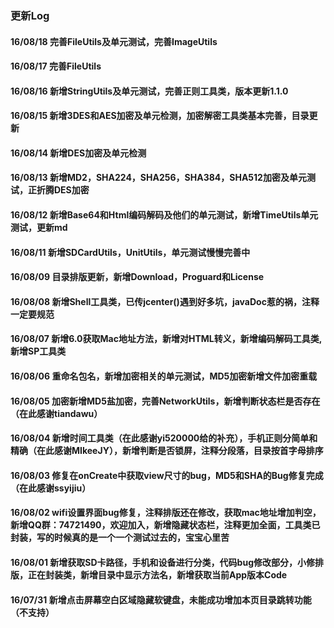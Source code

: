 ### 更新Log
#### 16/08/18 完善FileUtils及单元测试，完善ImageUtils
#### 16/08/17 完善FileUtils
#### 16/08/16 新增StringUtils及单元测试，完善正则工具类，版本更新1.1.0
#### 16/08/15 新增3DES和AES加密及单元检测，加密解密工具类基本完善，目录更新
#### 16/08/14 新增DES加密及单元检测
#### 16/08/13 新增MD2，SHA224，SHA256，SHA384，SHA512加密及单元测试，正折腾DES加密
#### 16/08/12 新增Base64和Html编码解码及他们的单元测试，新增TimeUtils单元测试，更新md
#### 16/08/11 新增SDCardUtils，UnitUtils，单元测试慢慢完善中
#### 16/08/09 目录排版更新，新增Download，Proguard和License
#### 16/08/08 新增Shell工具类，已传jcenter()遇到好多坑，javaDoc惹的祸，注释一定要规范
#### 16/08/07 新增6.0获取Mac地址方法，新增对HTML转义，新增编码解码工具类,新增SP工具类
#### 16/08/06 重命名包名，新增加密相关的单元测试，MD5加密新增文件加密重载
#### 16/08/05 加密新增MD5盐加密，完善NetworkUtils，新增判断状态栏是否存在（在此感谢tiandawu）
#### 16/08/04 新增时间工具类（在此感谢yi520000给的补充），手机正则分简单和精确（在此感谢MIkeeJY），新增判断是否锁屏，注释分段落，目录按首字母排序
#### 16/08/03 修复在onCreate中获取view尺寸的bug，MD5和SHA的Bug修复完成（在此感谢ssyijiu）
#### 16/08/02 wifi设置界面bug修复，注释排版还在修改，获取mac地址增加判空，新增QQ群：74721490，欢迎加入，新增隐藏状态栏，注释更加全面，工具类已封装，写的时候真的是一个一个测试过去的，宝宝心里苦
#### 16/08/01 新增获取SD卡路径，手机和设备进行分类，代码bug修改部分，小修排版，正在封装类，新增目录中显示方法名，新增获取当前App版本Code
#### 16/07/31 新增点击屏幕空白区域隐藏软键盘，未能成功增加本页目录跳转功能（不支持）